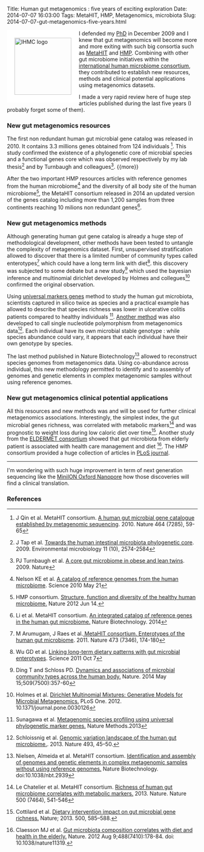 Title: Human gut metagenomics : five years of exciting exploration
Date: 2014-07-07 16:03:00
Tags: MetaHIT, HMP, Metagenomics, microbiota
Slug: 2014-07-07-gut-metagenomics-five-years.html

<img itemprop="image" src="http://eldermet.ucc.ie/wp-content/uploads/IHMC-logo.jpg" alt="IHMC logo" style="float: left; border: 20px solid white; width: 150px;"/>

I defended my [PhD](http://julientap.free.fr/These_Julien_Tap.htm "Julien Tap These") in December 2009 and I knew that gut metagenomics will become more and more exiting with such big consortia such as [MetaHIT](http://www.metahit.eu/ "metahit website") and [HMP](http://www.hmpdacc.org/). Combining with other gut microbiome initiatives within the [international human microbiome consortium](http://www.human-microbiome.org/), they contributed to establish new resources, methods and clinical potential applications using metagenomics datasets.

I made a very rapid review here of huge step articles published during the last five years (I probably forget some of them).

### New gut metagenomics resources ###
The first non redundant human gut microbial gene catalog was released in 2010. It contains 3.3 millions genes obtained from 124 individuals [^1]. This study confirmed the existence of a phylogenetic core of microbial species and a functional genes core which was observed respectively by my lab thesis[^2] and by Turnbaugh and colleagues[^3]. {{more}}

After the two important HMP resources articles with reference genomes from the human microbiome[^4] and  the diversity of all body site of the human microbiome[^5], the MetaHIT consortium released in 2014 an updated version of the genes catalog including more than 1,200 samples from three continents reaching 10 milions non redundant genes[^6].

### New gut metagenomics methods ###
Although generating human gut gene catalog is already a huge step of methodological development, other methods have been tested to untangle the complexity of metagenomics dataset. First, unsupervised stratification allowed to discover that there is a limited number of community types called enterotypes[^7] which could have a long term link with diet[^8]. this discovery was subjected to some debate but a new study[^9] which used the bayesian inference and multinomial dirichlet developed by Holmes and collegues[^10] confirmed the original observation. 

Using [universal markers genes](http://julientap.com/post/2013-10-30-new-metagenomic-marker-genes-method-microbiota.html) method to study the human gut microbiota, scientists captured in silico twice as species and a practical example has allowed to describe that species richness was lower in ulcerative colitis patients compared to healthy individuals [^11]. [Another method](http://http://julientap.com/post/2012-12-14-genomic-variation-landscape-of-the-human-gut-microbiome.html) was also developed to call single nucleotide polymorphism from metagenomics data[^12]. Each individual have its own microbial stable genotype : while species abundance could vary, it appears that each individual have their own genotype by species.

The last method published in Nature Biotechnology[^13] allowed to reconstruct species genomes from metagenomics data. Using co-abundance across individual, this new methodology permitted to identify and to assembly of genomes and genetic elements in complex metagenomic samples without using reference genomes.

### New gut metagenomics clinical potential applications ###
All this resources and new methods was and will be used for further clinical metagenomics associations. Interestingly, the simplest index, the gut microbial genes richness, was correlated with metabolic markers[^14] and was prognostic to weight loss during low caloric diet over time[^15]. Another study from the [ELDERMET consortium](http://eldermet.ucc.ie/publications/) showed that gut microbiota from elderly patient is associated with health care management and diet [^16]. The HMP consortium provided a huge collection of articles in [PLoS journal](http://www.ploscollections.org/hmp "PLoS HMP"). 

---
I'm wondering with such huge improvement in term of next generation sequencing like the [MiniION Oxford Nanopore](https://www.nanoporetech.com/technology/the-minion-device-a-miniaturised-sensing-system/the-minion-device-a-miniaturised-sensing-system) how those discoveries will find a clinical translation.


### References ###
[^1]: J Qin et al. MetaHIT consortium. [A human gut microbial gene catalogue established by metagenomic sequencing](http://www.nature.com/nature/journal/v464/n7285/abs/nature08821.html). 2010. Nature 464 (7285), 59-65

[^2]: J Tap et al. 	[Towards the human intestinal microbiota phylogenetic core](http://onlinelibrary.wiley.com/doi/10.1111/j.1462-2920.2009.01982.x/abstract). 2009. Environmental microbiology 11 (10), 2574-2584 

[^3]: PJ Turnbaugh et al. [A core gut microbiome in obese and lean twins](http://www.nature.com/nature/journal/v457/n7228/full/nature07540.html). 2009. Nature

[^4]: Nelson KE et al. [A catalog of reference genomes from the human microbiome](http://www.ncbi.nlm.nih.gov/pubmed/20489017). Science 2010 May 21

[^5]: HMP consortium. [Structure, function and diversity of the healthy human microbiome.](http://www.ncbi.nlm.nih.gov/pubmed/22699609) Nature 2012 Jun 14.

[^6]: Li et al. MetaHIT consortium. [An integrated catalog of reference genes in the human gut microbiome.](http://www.nature.com/nbt/journal/vaop/ncurrent/full/nbt.2942.html) Nature Biotechnology. 2014

[^7]: M Arumugam, J Raes et al.[ MetaHIT consortium. Enterotypes of the human gut microbiome](http://www.nature.com/nature/journal/v473/n7346/abs/nature09944.html). 2011. Nature 473 (7346), 174-180

[^8]: Wu GD et al. [Linking long-term dietary patterns with gut microbial enterotypes](http://www.ncbi.nlm.nih.gov/pubmed/21885731). Science 2011 Oct 7

[^9]: Ding T and Schloss PD. [Dynamics and associations of microbial community types across the human body.](http://dx.doi.org/10.1038/nature13178) Nature. 2014 May 15;509(7500):357-60

[^10]: Holmes et al. [Dirichlet Multinomial Mixtures: Generative Models for Microbial Metagenomics.](http://www.plosone.org/article/info%3Adoi%2F10.1371%2Fjournal.pone.0030126) PLoS One. 2012. 10.1371/journal.pone.0030126

[^11]: Sunagawa et al. [Metagenomic species profiling using universal phylogenetic marker genes.](http://dx.doi.org/10.1038/NMETH.2693) Nature Methods.2013

[^12]: Schloissnig et al. [Genomic variation landscape of the human gut microbiome.](http://www.nature.com/nature/journal/vaop/ncurrent/full/nature11711.html). 2013. Nature 493, 45–50.

[^13]:Nielsen, Almeida et al. MetaHIT consortium. [Identification and assembly of genomes and genetic elements in complex metagenomic samples without using reference genomes.](http://www.nature.com/nbt/journal/vaop/ncurrent/full/nbt.2939.html) Nature Biotechnology. doi:10.1038/nbt.2939

[^14]: Le Chatelier et al. MetaHIT consortium. [Richness of human gut microbiome correlates with metabolic markers.](http://www.nature.com/nature/journal/v500/n7464/abs/nature12506.html) 2013. Nature. Nature 500 (7464), 541-546

[^15]: Cottilard et al. [Dietary intervention impact on gut microbial gene richness.](http://www.nature.com/nature/journal/v500/n7464/full/nature12480.html) Nature; 2013. 500, 585–588.

[^16]: Claesson MJ et al.  [Gut microbiota composition correlates with diet and health in the elderly.](http://www.ncbi.nlm.nih.gov/pubmed/22797518) Nature. 2012 Aug 9;488(7410):178-84. doi: 10.1038/nature11319.

